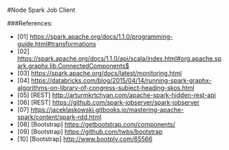 #Node Spark Job Client



###References:

* [01] https://spark.apache.org/docs/1.1.0/programming-guide.html#transformations
* [02] https://spark.apache.org/docs/1.1.0/api/scala/index.html#org.apache.spark.graphx.lib.ConnectedComponents$
* [03] https://spark.apache.org/docs/latest/monitoring.html
* [04] https://databricks.com/blog/2015/04/14/running-spark-graphx-algorithms-on-library-of-congress-subject-heading-skos.html
* [05] [REST] http://arturmkrtchyan.com/apache-spark-hidden-rest-api
* [06] [REST] https://github.com/spark-jobserver/spark-jobserver
* [07] https://jaceklaskowski.gitbooks.io/mastering-apache-spark/content/spark-rdd.html
* [08] [Bootstrap] https://getbootstrap.com/components/
* [09] [Bootstrap] https://github.com/twbs/bootstrap
* [10] [Bootstrap] http://www.bootply.com/65566
